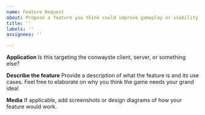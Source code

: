 ```yaml
---
name: Feature Request
about: Propose a feature you think could improve gameplay or usability
title: ''
labels: ''
assignees: ''

---
```


**Application**
Is this targeting the conwayste client, server, or something else?

**Describe the feature**
Provide a description of what the feature is and its use cases. Feel free to elaborate on why you think the game needs your grand idea!

**Media**
If applicable, add screenshots or design diagrams of how your feature would work.